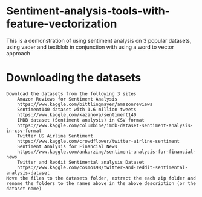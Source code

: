 # Sentiment-analysis-tools-with-feature-vectorization
This is a demonstration of using sentiment analysis on 3 popular datasets, using vader and textblob in conjunction with using a word to vector approach

# Downloading the datasets
	Download the datasets from the following 3 sites
		Amazon Reviews for Sentiment Analysis
		https://www.kaggle.com/bittlingmayer/amazonreviews
		Sentiment140 dataset with 1.6 million tweets
		https://www.kaggle.com/kazanova/sentiment140
		IMDB dataset (Sentiment analysis) in CSV format
		https://www.kaggle.com/columbine/imdb-dataset-sentiment-analysis-in-csv-format
		Twitter US Airline Sentiment
		https://www.kaggle.com/crowdflower/twitter-airline-sentiment
		Sentiment Analysis for Financial News
		https://www.kaggle.com/ankurzing/sentiment-analysis-for-financial-news
		Twitter and Reddit Sentimental analysis Dataset
		https://www.kaggle.com/cosmos98/twitter-and-reddit-sentimental-analysis-dataset
	Move the files to the datasets folder, extract the each zip folder and  rename the folders to the names above in the above description (or the dataset name)
	